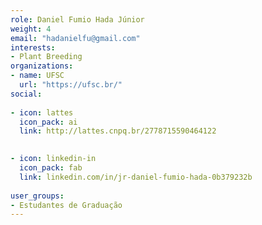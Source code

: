 ```yaml
---
role: Daniel Fumio Hada Júnior
weight: 4
email: "hadanielfu@gmail.com"
interests:
- Plant Breeding
organizations:
- name: UFSC
  url: "https://ufsc.br/"
social:
  
- icon: lattes
  icon_pack: ai
  link: http://lattes.cnpq.br/2778715590464122
  

- icon: linkedin-in
  icon_pack: fab
  link: linkedin.com/in/jr-daniel-fumio-hada-0b379232b
  
user_groups:
- Estudantes de Graduação
---
```

